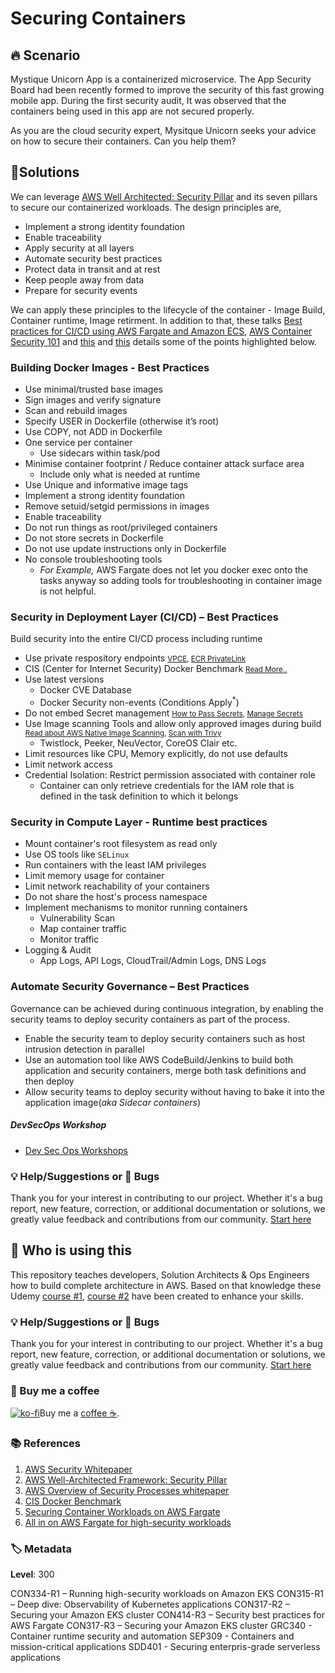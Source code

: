 # Securing Containers

## 🔥 Scenario

Mystique Unicorn App is a containerized microservice. The App Security Board had been recently formed to improve the security of this fast growing mobile app. During the first security audit, It was observed that the containers being used in this app are not secured properly.

As you are the cloud security expert, Mysitque Unicorn seeks your advice on how to secure their containers. Can you help them?

## 🎯Solutions

We can leverage [AWS Well Architected: Security Pillar][2] and its seven pillars to secure our containerized workloads. The design principles are,

- Implement a strong identity foundation
- Enable traceability
- Apply security at all layers
- Automate security best practices
- Protect data in transit and at rest
- Keep people away from data
- Prepare for security events

We can apply these principles to the lifecycle of the container - Image Build, Container runtime, Image retirment. In addition to that, these talks [Best practices for CI/CD using AWS Fargate and Amazon ECS][30], [AWS Container Security 101][31] and [this][32] and [this][33] details some of the points highlighted below.

### Building Docker Images - Best Practices

- Use minimal/trusted base images
- Sign images and verify signature
- Scan and rebuild images
- Specify USER in Dockerfile (otherwise it’s root)
- Use COPY, not ADD in Dockerfile
- One service per container
  - Use sidecars within task/pod
- Minimise container footprint / Reduce container attack surface area
  - Include only what is needed at runtime
- Use Unique and informative image tags
- Implement a strong identity foundation
- Remove setuid/setgid permissions in images
- Enable traceability
- Do not run things as root/privileged containers
- Do not store secrets in Dockerfile
- Do not use update instructions only in Dockerfile
- No console troubleshooting tools
  - _For Example,_ AWS Fargate does not let you docker exec onto the tasks anyway so adding tools for troubleshooting in container image is not helpful.

### Security in Deployment Layer (CI/CD) – Best Practices

Build security into the entire CI/CD process including runtime

- Use private respository endpoints <small>[VPCE][8], [ECR PrivateLink][9]</small>
- CIS (Center for Internet Security) Docker Benchmark <small>[Read More..][20]</small>
- Use latest versions
  - Docker CVE Database
  - Docker Security non-events (Conditions Apply<sup>\*</sup>)
- Do not embed Secret management <small>[How to Pass Secrets][4], [Manage Secrets][5]</small>
- Use Image scanning Tools and allow only approved images during build <small>[Read about AWS Native Image Scanning][6], [Scan with Trivy][7]</small>
  - Twistlock, Peeker, NeuVector, CoreOS Clair etc.
- Limit resources like CPU, Memory explicitly, do not use defaults
- Limit network access
- Credential Isolation: Restrict permission associated with container role
  - Container can only retrieve credentials for the IAM role that is defined in the task definition to which it belongs

### Security in Compute Layer - Runtime best practices

- Mount container's root filesystem as read only
- Use OS tools like `SELinux`
- Run containers with the least IAM privileges
- Limit memory usage for container
- Limit network reachability of your containers
- Do not share the host's process namespace
- Implement mechanisms to monitor running containers
  - Vulnerability Scan
  - Map container traffic
  - Monitor traffic
- Logging & Audit
  - App Logs, API Logs, CloudTrail/Admin Logs, DNS Logs

### Automate Security Governance – Best Practices

Governance can be achieved during continuous integration, by enabling the security teams to deploy security containers as part of the process.

- Enable the security team to deploy security containers such as host intrusion detection in parallel
- Use an automation tool like AWS CodeBuild/Jenkins to build both application and security containers, merge both task definitions and then deploy
- Allow security teams to deploy security without having to bake it into the application image(_aka Sidecar containers_)

##### DevSecOps Workshop

- [Dev Sec Ops Workshops][3]

### 💡 Help/Suggestions or 🐛 Bugs

Thank you for your interest in contributing to our project. Whether it's a bug report, new feature, correction, or additional documentation or solutions, we greatly value feedback and contributions from our community. [Start here][200]

## 📌 Who is using this

This repository teaches developers, Solution Architects & Ops Engineers how to build complete architecture in AWS. Based on that knowledge these Udemy [course #1][103], [course #2][102] have been created to enhance your skills.

### 💡 Help/Suggestions or 🐛 Bugs

Thank you for your interest in contributing to our project. Whether it's a bug report, new feature, correction, or additional documentation or solutions, we greatly value feedback and contributions from our community. [Start here][200]

### 👋 Buy me a coffee

[![ko-fi](https://www.ko-fi.com/img/githubbutton_sm.svg)](https://ko-fi.com/Q5Q41QDGK)Buy me a [coffee ☕][900].

### 📚 References

1. [AWS Security Whitepaper][1]
1. [AWS Well-Architected Framework: Security Pillar][2]
1. [AWS Overview of Security Processes whitepaper][1]
1. [CIS Docker Benchmark][20]
1. [Securing Container Workloads on AWS Fargate][32]
1. [All in on AWS Fargate for high-security workloads][33]

### 🏷️ Metadata

**Level**: 300

[1]: https://d0.awsstatic.com/whitepapers/Security/AWS_Security_Whitepaper.pdf
[2]: https://wa.aws.amazon.com/wat.pillar.security.en.html
[3]: https://container-devsecops.awssecworkshops.com
[4]: https://aws.amazon.com/premiumsupport/knowledge-center/ecs-data-security-container-task/
[5]: https://aws.amazon.com/blogs/security/how-to-manage-secrets-for-amazon-ec2-container-service-based-applications-by-using-amazon-s3-and-docker/
[6]: https://aws.amazon.com/blogs/containers/amazon-ecr-native-container-image-scanning/
[7]: https://aws.amazon.com/blogs/containers/scanning-images-with-trivy-in-an-aws-codepipeline/
[8]: https://aws.amazon.com/blogs/containers/using-vpc-endpoint-policies-to-control-amazon-ecr-access/
[9]: https://aws.amazon.com/blogs/containers/aws-privatelink-ecr-cross-account-fargate-deployment/
[20]: https://www.cisecurity.org/benchmark/docker/
[30]: https://www.youtube.com/watch?v=7FVK0i9edyg
[31]: https://www.youtube.com/watch?v=Cp4rdlsQORo
[32]: https://www.youtube.com/watch?v=PkR2hu1HCCY
[33]: https://www.youtube.com/watch?v=gNDi6l2tIws
[101]: https://www.udemy.com/course/aws-cloud-security-proactive-way/?referralCode=71DC542AD4481309A441
[102]: https://www.udemy.com/course/aws-cloud-development-kit-from-beginner-to-professional/?referralCode=E15D7FB64E417C547579
[103]: https://www.udemy.com/course/aws-cloudformation-basics?referralCode=93AD3B1530BC871093D6
[200]: https://github.com/miztiik/aws-real-time-use-cases/issues
[899]: https://www.udemy.com/user/n-kumar/
[900]: https://ko-fi.com/miztiik
[901]: https://ko-fi.com/Q5Q41QDGK

CON334-R1 – Running high-security workloads on Amazon EKS
CON315-R1 – Deep dive: Observability of Kubernetes applications
CON317-R2 – Securing your Amazon EKS cluster
CON414-R3 – Security best practices for AWS Fargate
CON317-R3 – Securing your Amazon EKS cluster
GRC340 - Container runtime security and automation
SEP309 - Containers and mission-critical applications
SDD401 - Securing enterpris-grade serverless applications
